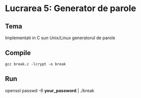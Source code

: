 # Lucrarea 5: Generator de parole
## Tema
Implementati in C sun Unix/Linux generatorul de parole

## Compile
<code>gcc break.c -lcrypt -o break</code>

## Run
openssl passwd -6 <b>your_password</b> | ./break
